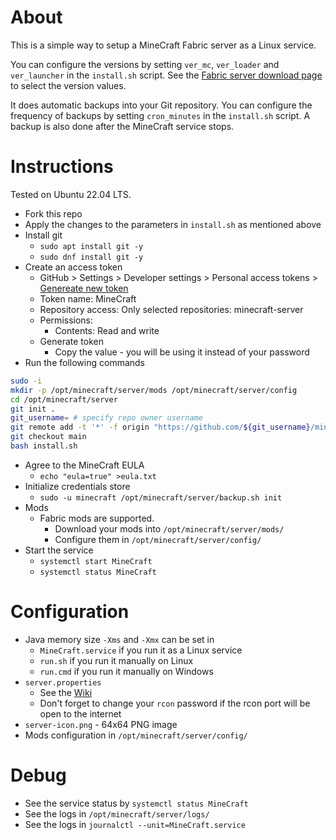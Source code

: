 About
=====

This is a simple way to setup a MineCraft Fabric server as a Linux service. 

You can configure the versions by setting `ver_mc`, `ver_loader` and `ver_launcher` in the `install.sh` script.
See the [Fabric server download page](https://fabricmc.net/use/server/) to select the version values.

It does automatic backups into your Git repository. 
You can configure the frequency of backups by setting `cron_minutes` in the `install.sh` script.
A backup is also done after the MineCraft service stops.

Instructions
============

Tested on Ubuntu 22.04 LTS.

* Fork this repo
* Apply the changes to the parameters in `install.sh` as mentioned above
* Install git
  * `sudo apt install git -y`
  * `sudo dnf install git -y`
* Create an access token
  * GitHub > Settings > Developer settings > Personal access tokens > [Genereate new token](https://github.com/settings/personal-access-tokens/new)
  * Token name: MineCraft
  * Repository access: Only selected repositories: minecraft-server
  * Permissions:
    * Contents: Read and write
  * Generate token
    * Copy the value - you will be using it instead of your password
* Run the following commands

```bash
sudo -i
mkdir -p /opt/minecraft/server/mods /opt/minecraft/server/config
cd /opt/minecraft/server
git init .
git_username= # specify repo owner username
git remote add -t '*' -f origin "https://github.com/${git_username}/minecraft-server.git"
git checkout main
bash install.sh
```

* Agree to the MineCraft EULA
  * `echo "eula=true" >eula.txt`
* Initialize credentials store
  * `sudo -u minecraft /opt/minecraft/server/backup.sh init`
* Mods
  * Fabric mods are supported.
    * Download your mods into `/opt/minecraft/server/mods/` 
    * Configure them in `/opt/minecraft/server/config/`
* Start the service
  * `systemctl start MineCraft`
  * `systemctl status MineCraft`

Configuration
=============

* Java memory size `-Xms` and `-Xmx` can be set in
  * `MineCraft.service` if you run it as a Linux service
  * `run.sh` if you run it manually on Linux
  * `run.cmd` if you run it manually on Windows
* `server.properties` 
  * See the [Wiki](https://minecraft.fandom.com/wiki/Server.properties)
  * Don't forget to change your `rcon` password if the rcon port will be open to the internet
* `server-icon.png` - 64x64 PNG image
* Mods configuration in `/opt/minecraft/server/config/`

Debug
=====

* See the service status by `systemctl status MineCraft`
* See the logs in `/opt/minecraft/server/logs/`
* See the logs in `journalctl --unit=MineCraft.service`
